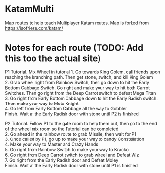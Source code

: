 # KatamMulti
Map routes to help teach Multiplayer Katam routes. Map is forked from https://isofrieze.com/katam/

# Notes for each route (TODO: Add this too the actual site)
P1
    Tutorial. Mix Wheel in tutorial
    1. Go towards King Golem, call friends upon reaching the branching path. Then get stone, switch, and kill King Golem  
    2. Grab wheel right from Rainbow Switch, then go down to hit the Early Bottom Cabbage Switch. Go right and make your way to hit both Carrot Switches. Then go right from the Deep Carrot switch to defeat Mega Titan  
    3. Go right from Early Bottom Cabbage down to hit the Early Radish switch. Then make your way to Meta Knight  
    4. Go left from Early Bottom Cabbage all the way to Gobbler  
    Finish. Wait at the Early Radish door with stone until P2 is finished  

P2
    Tutorial. Follow P1 to the gate room to help them out, then go to the end of the wheel mix room so the Tutorial can be completed  
    2. Go ahead in the rainbow route to grab Missile, then wait for P1  
    3. Once called by P1, go up to make your way to candy Constellation  
    4. Make your way to Master and Crazy Hands  
    5. Go right from Rainbow Switch to make your way to Kracko  
    6. Go right from Deep Carrot switch to grab wheel and Defeat Wiz  
    7. Go right from the Early Radish door and Defeat Moley  
    Finish. Wait at the Early Radish door with stone until P1 is finished  
